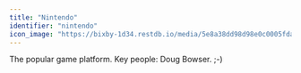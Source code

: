 ```yaml
---
title: "Nintendo"
identifier: "nintendo"
icon_image: "https://bixby-1d34.restdb.io/media/5e8a38dd98d98e0c0005fdaa"
---
```

The popular game platform. Key people: Doug Bowser. ;-)